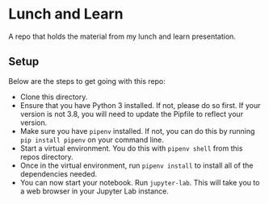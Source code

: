 # Lunch and Learn
A repo that holds the material from my lunch and learn presentation.

## Setup
Below are the steps to get going with this repo:
- Clone this directory.
- Ensure that you have Python 3 installed.  If not, please do so first.  If your version is not 3.8, you will need to update the Pipfile to reflect your version.
- Make sure you have `pipenv` installed.  If not, you can do this by running `pip install pipenv` on your command line.
- Start a virtual environment.  You do this with `pipenv shell` from this repos directory.
- Once in the virtual environment, run `pipenv install` to install all of the dependencies needed.
- You can now start your notebook.  Run `jupyter-lab`.  This will take you to a web browser in your Jupyter Lab instance.
